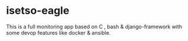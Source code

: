 # isetso-eagle
This is a full monitoring app based on C , bash &amp; django-framework with some devop features like docker &amp; ansible.
